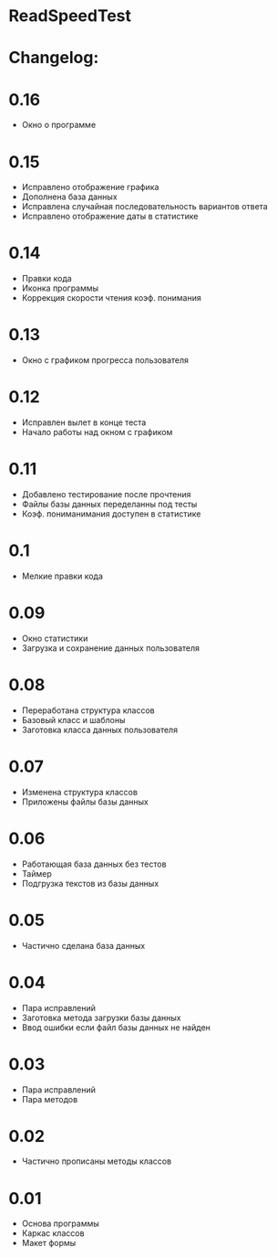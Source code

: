 # ReadSpeedTest
# Changelog:
# 0.16
- Окно о программе

# 0.15
- Исправлено отображение графика
- Дополнена база данных
- Исправлена случайная последовательность вариантов ответа
- Исправлено отображение даты в статистике

# 0.14
- Правки кода
- Иконка программы
- Коррекция скорости чтения коэф. понимания

# 0.13
- Окно с графиком прогресса пользователя

# 0.12
- Исправлен вылет в конце теста
- Начало работы над окном с графиком

# 0.11
- Добавлено тестирование после прочтения
- Файлы базы данных переделанны под тесты
- Коэф. пониманимания доступен в статистике

# 0.1
- Мелкие правки кода

# 0.09
- Окно статистики
- Загрузка и сохранение данных пользователя

# 0.08
- Переработана структура классов
- Базовый класс и шаблоны
- Заготовка класса данных пользователя

# 0.07
- Изменена структура классов
- Приложены файлы базы данных

# 0.06
- Работающая база данных без тестов
- Таймер
- Подгрузка текстов из базы данных

# 0.05
- Частично сделана база данных

# 0.04
- Пара исправлений
- Заготовка метода загрузки базы данных
- Ввод ошибки если файл базы данных не найден

# 0.03
- Пара исправлений
- Пара методов

# 0.02
- Частично прописаны методы классов

# 0.01
- Основа программы
- Каркас классов
- Макет формы
